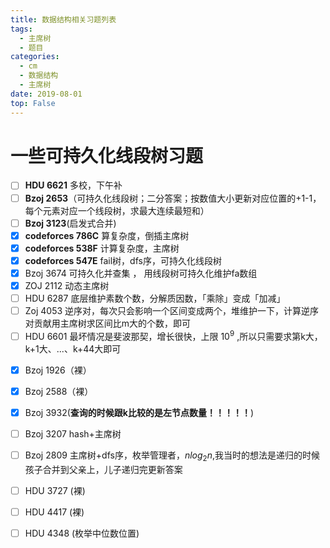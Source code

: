 ```yaml
---
title: 数据结构相关习题列表
tags: 
  - 主席树
  - 题目
categories:
  - cm
  - 数据结构
  - 主席树
date: 2019-08-01
top: False
---
```


# 一些可持久化线段树习题

- [ ] **HDU 6621** 多校，下午补 
- [ ] **Bzoj 2653**（可持久化线段树；二分答案；按数值大小更新对应位置的+1\-1，每个元素对应一个线段树，求最大连续最短和）
- [ ] **Bzoj 3123**(启发式合并)
- [x] **codeforces 786C** 算复杂度，倒插主席树
- [x] **codeforces 538F** 计算复杂度，主席树
- [x] **codeforces 547E** fail树，dfs序，可持久化线段树
- [x] Bzoj 3674 可持久化并查集 ， 用线段树可持久化维护fa数组
- [x] ZOJ 2112 动态主席树
- [ ] HDU 6287 底层维护素数个数，分解质因数，「乘除」变成「加减」
- [ ] Zoj 4053 逆序对，每次只会影响一个区间变成两个，堆维护一下，计算逆序对贡献用主席树求区间比m大的个数，即可
- [ ] HDU 6601 最坏情况是斐波那契，增长很快，上限 $10^{9}$ ,所以只需要求第k大，k+1大、...、k+44大即可
<!-- more -->
- [x] Bzoj 1926（裸）
- [x] Bzoj 2588（裸）
- [x] Bzoj 3932(**查询的时候跟k比较的是左节点数量！！！！！**)
- [ ] Bzoj 3207 hash+主席树
- [ ] Bzoj 2809 主席树+dfs序，枚举管理者，$nlog_{2}n$,我当时的想法是递归的时候孩子合并到父亲上，儿子递归完更新答案
- [ ] HDU 3727 (裸)
- [ ] HDU 4417 (裸)
- [ ] HDU 4348 (枚举中位数位置)




